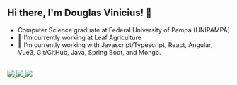 ## Hi there, I'm Douglas Vinicius! 👋

- Computer Science graduate at Federal University of Pampa (UNIPAMPA)
- 🔭 I’m currently working at Leaf Agriculture
- 🌱 I’m currently working with Javascript/Typescript, React, Angular, Vue3, Git/GitHub, Java, Spring Boot, and Mongo.

<div><br>
    <a href="mailto:dv.dullius@gmail.com">
        <img src="https://img.shields.io/badge/Gmail-D14836?style=for-the-badge&logo=gmail&logoColor=white"/>
    </a>
    <a href="https://www.linkedin.com/in/douglas-dullius-932695220/">
        <img src="https://img.shields.io/badge/LinkedIn-0077B5?style=for-the-badge&logo=linkedin&logoColor=white"/>
    </a>
    <a href="https://www.instagram.com/douglas__vini/">
        <img src="https://img.shields.io/badge/Instagram-E4405F?style=for-the-badge&logo=instagram&logoColor=white"/>
    </a>
 
</div>
